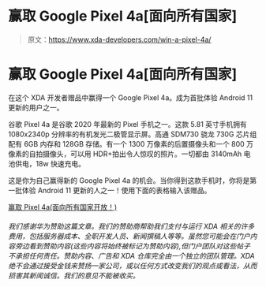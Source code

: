 # 赢取 Google Pixel 4a[面向所有国家]

> 原文：<https://www.xda-developers.com/win-a-pixel-4a/>

# 赢取 Google Pixel 4a[面向所有国家]

在这个 XDA 开发者赠品中赢得一个 Google Pixel 4a。成为首批体验 Android 11 更新的用户之一。

谷歌 Pixel 4a 是谷歌 2020 年最新的 Pixel 手机之一。这款 5.81 英寸手机拥有 1080x2340p 分辨率的有机发光二极管显示屏。高通 SDM730 骁龙 730G 芯片组配有 6GB 内存和 128GB 存储。有一个 1300 万像素的后置摄像头和一个 800 万像素的自拍摄像头，可以用 HDR+拍出令人惊叹的照片。一切都由 3140mAh 电池供电，18w 快速充电。

这是你为自己赢得新的 Google Pixel 4a 的机会。当你得到这款手机时，你将是第一批体验 Android 11 更新的人之一！使用下面的表格输入该赠品。

[赢取 Pixel 4a(面向所有国家开放！)](https://gleam.io/kfiCZ/win-a-pixel-4a-open-to-all-countries)

###### 我们感谢华为赞助这篇文章。我们的赞助商帮助我们支付与运行 XDA 相关的许多费用，包括服务器成本、全职开发人员、新闻撰稿人等等。虽然您可能会在门户内容旁边看到赞助内容(这些内容将始终被标记为赞助内容),但门户团队对这些帖子不承担任何责任。赞助内容、广告和 XDA 仓库完全由一个独立的团队管理。XDA 绝不会通过接受金钱来赞扬一家公司，或以任何方式改变我们的观点或看法，从而损害其新闻诚信。我们的意见不能被收买。